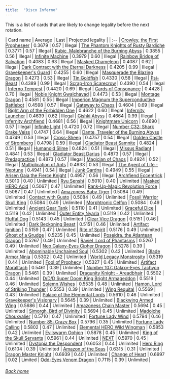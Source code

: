 ```yaml
---
title:  "Disco Inferno"
---
```


This is a list of cards that are likely to change legality before the next rotation.

| Card name | Average | Last | Projected legality |
| :-- |
[Crowley, the First Propheseer](https://db.ygoprodeck.com/card/?search=Crowley,%20the%20First%20Propheseer) | 0.3679 | 0.57 | Illegal |
[The Phantom Knights of Rusty Bardiche](https://db.ygoprodeck.com/card/?search=The%20Phantom%20Knights%20of%20Rusty%20Bardiche) | 0.3771 | 0.57 | Illegal |
[Rubic, Malebranche of the Burning Abyss](https://db.ygoprodeck.com/card/?search=Rubic,%20Malebranche%20of%20the%20Burning%20Abyss) | 0.3855 | 0.56 | Illegal |
[Infinite Machine](https://db.ygoprodeck.com/card/?search=Infinite%20Machine) | 0.3979 | 0.60 | Illegal |
[Rainbow Bridge of Salvation](https://db.ygoprodeck.com/card/?search=Rainbow%20Bridge%20of%20Salvation) | 0.4083 | 0.63 | Illegal |
[Masked Chameleon](https://db.ygoprodeck.com/card/?search=Masked%20Chameleon) | 0.4087 | 0.62 | Illegal |
[Dark Contract with the Eternal Darkness](https://db.ygoprodeck.com/card/?search=Dark%20Contract%20with%20the%20Eternal%20Darkness) | 0.4205 | 0.99 | Illegal |
[Gravekeeper's Guard](https://db.ygoprodeck.com/card/?search=Gravekeeper's%20Guard) | 0.4255 | 0.60 | Illegal |
[Masquerade the Blazing Dragon](https://db.ygoprodeck.com/card/?search=Masquerade%20the%20Blazing%20Dragon) | 0.4273 | 0.53 | Illegal |
[Tin Goldfish](https://db.ygoprodeck.com/card/?search=Tin%20Goldfish) | 0.4330 | 0.58 | Illegal |
[Psi-Beast](https://db.ygoprodeck.com/card/?search=Psi-Beast) | 0.4389 | 0.99 | Illegal |
[Scrap-Iron Scarecrow](https://db.ygoprodeck.com/card/?search=Scrap-Iron%20Scarecrow) | 0.4390 | 0.54 | Illegal |
[Inferno Tempest](https://db.ygoprodeck.com/card/?search=Inferno%20Tempest) | 0.4420 | 0.69 | Illegal |
[Cards of Consonance](https://db.ygoprodeck.com/card/?search=Cards%20of%20Consonance) | 0.4428 | 0.70 | Illegal |
[Noble Knight Gwalchavad](https://db.ygoprodeck.com/card/?search=Noble%20Knight%20Gwalchavad) | 0.4473 | 0.53 | Illegal |
[Montage Dragon](https://db.ygoprodeck.com/card/?search=Montage%20Dragon) | 0.4581 | 0.55 | Illegal |
[Imperion Magnum the Superconductive Battlebot](https://db.ygoprodeck.com/card/?search=Imperion%20Magnum%20the%20Superconductive%20Battlebot) | 0.4598 | 0.57 | Illegal |
[Gateway to Chaos](https://db.ygoprodeck.com/card/?search=Gateway%20to%20Chaos) | 0.4604 | 0.69 | Illegal |
[Right Arm of the Forbidden One](https://db.ygoprodeck.com/card/?search=Right%20Arm%20of%20the%20Forbidden%20One) | 0.4622 | 0.60 | Illegal |
[Infernity Launcher](https://db.ygoprodeck.com/card/?search=Infernity%20Launcher) | 0.4639 | 0.62 | Illegal |
[Gishki Abyss](https://db.ygoprodeck.com/card/?search=Gishki%20Abyss) | 0.4664 | 0.99 | Illegal |
[Infernity Archfiend](https://db.ygoprodeck.com/card/?search=Infernity%20Archfiend) | 0.4681 | 0.56 | Illegal |
[Knightmare Unicorn](https://db.ygoprodeck.com/card/?search=Knightmare%20Unicorn) | 0.4690 | 0.57 | Illegal |
[Infinite Light](https://db.ygoprodeck.com/card/?search=Infinite%20Light) | 0.4720 | 0.72 | Illegal |
[Number C32: Shark Drake Veiss](https://db.ygoprodeck.com/card/?search=Number%20C32:%20Shark%20Drake%20Veiss) | 0.4747 | 0.64 | Illegal |
[Dante, Traveler of the Burning Abyss](https://db.ygoprodeck.com/card/?search=Dante,%20Traveler%20of%20the%20Burning%20Abyss) | 0.4749 | 0.53 | Illegal |
[Cross-Sheep](https://db.ygoprodeck.com/card/?search=Cross-Sheep) | 0.4757 | 0.54 | Illegal |
[Golden Castle of Stromberg](https://db.ygoprodeck.com/card/?search=Golden%20Castle%20of%20Stromberg) | 0.4798 | 0.59 | Illegal |
[Gladiator Beast Samnite](https://db.ygoprodeck.com/card/?search=Gladiator%20Beast%20Samnite) | 0.4824 | 0.51 | Illegal |
[Humanoid Slime](https://db.ygoprodeck.com/card/?search=Humanoid%20Slime) | 0.4824 | 0.51 | Illegal |
[Missus Radiant](https://db.ygoprodeck.com/card/?search=Missus%20Radiant) | 0.4841 | 0.53 | Illegal |
[Gladiator Beast Darius](https://db.ygoprodeck.com/card/?search=Gladiator%20Beast%20Darius) | 0.4873 | 0.57 | Illegal |
[Predapractice](https://db.ygoprodeck.com/card/?search=Predapractice) | 0.4873 | 0.57 | Illegal |
[Magician of Chaos](https://db.ygoprodeck.com/card/?search=Magician%20of%20Chaos) | 0.4924 | 0.52 | Illegal |
[Multiplication of Ants](https://db.ygoprodeck.com/card/?search=Multiplication%20of%20Ants) | 0.4933 | 0.53 | Illegal |
[The Agent of Life - Neptune](https://db.ygoprodeck.com/card/?search=The%20Agent%20of%20Life%20-%20Neptune) | 0.4941 | 0.54 | Illegal |
[Junk Gardna](https://db.ygoprodeck.com/card/?search=Junk%20Gardna) | 0.4949 | 0.55 | Illegal |
[Arisen Gaia the Fierce Knight](https://db.ygoprodeck.com/card/?search=Arisen%20Gaia%20the%20Fierce%20Knight) | 0.4957 | 0.56 | Illegal |
[Archfiend Eccentrick](https://db.ygoprodeck.com/card/?search=Archfiend%20Eccentrick) | 0.5010 | 0.40 | Unlimited |
[Ryu Senshi](https://db.ygoprodeck.com/card/?search=Ryu%20Senshi) | 0.5010 | 0.40 | Unlimited |
[Masked HERO Acid](https://db.ygoprodeck.com/card/?search=Masked%20HERO%20Acid) | 0.5067 | 0.47 | Unlimited |
[Rank-Up-Magic Revolution Force](https://db.ygoprodeck.com/card/?search=Rank-Up-Magic%20Revolution%20Force) | 0.5067 | 0.47 | Unlimited |
[Amazoness Baby Tiger](https://db.ygoprodeck.com/card/?search=Amazoness%20Baby%20Tiger) | 0.5084 | 0.49 | Unlimited |
[Contact with Gusto](https://db.ygoprodeck.com/card/?search=Contact%20with%20Gusto) | 0.5084 | 0.49 | Unlimited |
[Fossil Warrior Skull King](https://db.ygoprodeck.com/card/?search=Fossil%20Warrior%20Skull%20King) | 0.5084 | 0.49 | Unlimited |
[Morphtronic Celfon](https://db.ygoprodeck.com/card/?search=Morphtronic%20Celfon) | 0.5084 | 0.49 | Unlimited |
[Ancient Gear Tank](https://db.ygoprodeck.com/card/?search=Ancient%20Gear%20Tank) | 0.5110 | 0.41 | Unlimited |
[Graceful Dice](https://db.ygoprodeck.com/card/?search=Graceful%20Dice) | 0.5119 | 0.42 | Unlimited |
[Outer Entity Nyarla](https://db.ygoprodeck.com/card/?search=Outer%20Entity%20Nyarla) | 0.5119 | 0.42 | Unlimited |
[Fluffal Dog](https://db.ygoprodeck.com/card/?search=Fluffal%20Dog) | 0.5143 | 0.45 | Unlimited |
[Clear Vice Dragon](https://db.ygoprodeck.com/card/?search=Clear%20Vice%20Dragon) | 0.5151 | 0.46 | Unlimited |
[Dark Beckoning Beast](https://db.ygoprodeck.com/card/?search=Dark%20Beckoning%20Beast) | 0.5151 | 0.46 | Unlimited |
[Artifact Ignition](https://db.ygoprodeck.com/card/?search=Artifact%20Ignition) | 0.5159 | 0.47 | Unlimited |
[Rite of Spirit](https://db.ygoprodeck.com/card/?search=Rite%20of%20Spirit) | 0.5176 | 0.49 | Unlimited |
[Ghost of a Grudge](https://db.ygoprodeck.com/card/?search=Ghost%20of%20a%20Grudge) | 0.5235 | 0.45 | Unlimited |
[Poseidra, the Atlantean Dragon](https://db.ygoprodeck.com/card/?search=Poseidra,%20the%20Atlantean%20Dragon) | 0.5267 | 0.49 | Unlimited |
[Raviel, Lord of Phantasms](https://db.ygoprodeck.com/card/?search=Raviel,%20Lord%20of%20Phantasms) | 0.5267 | 0.49 | Unlimited |
[Neo Galaxy-Eyes Cipher Dragon](https://db.ygoprodeck.com/card/?search=Neo%20Galaxy-Eyes%20Cipher%20Dragon) | 0.5278 | 0.39 | Unlimited |
[Abominable Unchained Soul](https://db.ygoprodeck.com/card/?search=Abominable%20Unchained%20Soul) | 0.5302 | 0.42 | Unlimited |
[Blade Armor Ninja](https://db.ygoprodeck.com/card/?search=Blade%20Armor%20Ninja) | 0.5302 | 0.42 | Unlimited |
[World Legacy Monstrosity](https://db.ygoprodeck.com/card/?search=World%20Legacy%20Monstrosity) | 0.5319 | 0.44 | Unlimited |
[Fool of Prophecy](https://db.ygoprodeck.com/card/?search=Fool%20of%20Prophecy) | 0.5327 | 0.45 | Unlimited |
[Artifact Moralltach](https://db.ygoprodeck.com/card/?search=Artifact%20Moralltach) | 0.5461 | 0.39 | Unlimited |
[Number 107: Galaxy-Eyes Tachyon Dragon](https://db.ygoprodeck.com/card/?search=Number%20107:%20Galaxy-Eyes%20Tachyon%20Dragon) | 0.5461 | 0.39 | Unlimited |
[Dragunity Knight - Areadbhair](https://db.ygoprodeck.com/card/?search=Dragunity%20Knight%20-%20Areadbhair) | 0.5502 | 0.44 | Unlimited |
[D/D/D Super Doom King Bright Armageddon](https://db.ygoprodeck.com/card/?search=D/D/D%20Super%20Doom%20King%20Bright%20Armageddon) | 0.5519 | 0.46 | Unlimited |
[Solemn Wishes](https://db.ygoprodeck.com/card/?search=Solemn%20Wishes) | 0.5535 | 0.48 | Unlimited |
[Hamon, Lord of Striking Thunder](https://db.ygoprodeck.com/card/?search=Hamon,%20Lord%20of%20Striking%20Thunder) | 0.5553 | 0.39 | Unlimited |
[Wing Requital](https://db.ygoprodeck.com/card/?search=Wing%20Requital) | 0.5569 | 0.43 | Unlimited |
[Palace of the Elemental Lords](https://db.ygoprodeck.com/card/?search=Palace%20of%20the%20Elemental%20Lords) | 0.5610 | 0.46 | Unlimited |
[Gravekeeper's Visionary](https://db.ygoprodeck.com/card/?search=Gravekeeper's%20Visionary) | 0.5645 | 0.39 | Unlimited |
[Blackwing Armed Wing](https://db.ygoprodeck.com/card/?search=Blackwing%20Armed%20Wing) | 0.5686 | 0.44 | Unlimited |
[Amazoness Chain Master](https://db.ygoprodeck.com/card/?search=Amazoness%20Chain%20Master) | 0.5694 | 0.45 | Unlimited |
[Simorgh, Bird of Divinity](https://db.ygoprodeck.com/card/?search=Simorgh,%20Bird%20of%20Divinity) | 0.5694 | 0.45 | Unlimited |
[Madolche Chouxvalier](https://db.ygoprodeck.com/card/?search=Madolche%20Chouxvalier) | 0.5710 | 0.47 | Unlimited |
[Fortune Lady Wind](https://db.ygoprodeck.com/card/?search=Fortune%20Lady%20Wind) | 0.5794 | 0.46 | Unlimited |
[Number 85: Crazy Box](https://db.ygoprodeck.com/card/?search=Number%2085:%20Crazy%20Box) | 0.5796 | 0.35 | Unlimited |
[Fortune Lady Calling](https://db.ygoprodeck.com/card/?search=Fortune%20Lady%20Calling) | 0.5802 | 0.47 | Unlimited |
[Elemental HERO Wild Wingman](https://db.ygoprodeck.com/card/?search=Elemental%20HERO%20Wild%20Wingman) | 0.5853 | 0.42 | Unlimited |
[Evilswarm Ophion](https://db.ygoprodeck.com/card/?search=Evilswarm%20Ophion) | 0.5878 | 0.45 | Unlimited |
[King of the Skull Servants](https://db.ygoprodeck.com/card/?search=King%20of%20the%20Skull%20Servants) | 0.5961 | 0.44 | Unlimited |
[NEXT](https://db.ygoprodeck.com/card/?search=NEXT) | 0.5970 | 0.45 | Unlimited |
[Dystopia the Despondent](https://db.ygoprodeck.com/card/?search=Dystopia%20the%20Despondent) | 0.6053 | 0.44 | Unlimited |
[Hero Ring](https://db.ygoprodeck.com/card/?search=Hero%20Ring) | 0.6104 | 0.39 | Unlimited |
[Amazon of the Seas](https://db.ygoprodeck.com/card/?search=Amazon%20of%20the%20Seas) | 0.6315 | 0.31 | Unlimited |
[Dragon Master Knight](https://db.ygoprodeck.com/card/?search=Dragon%20Master%20Knight) | 0.6939 | 0.40 | Unlimited |
[Change of Heart](https://db.ygoprodeck.com/card/?search=Change%20of%20Heart) | 0.6997 | 0.02 | Limited |
[Odd-Eyes Venom Dragon](https://db.ygoprodeck.com/card/?search=Odd-Eyes%20Venom%20Dragon) | 0.7115 | 0.39 | Unlimited |

###### [Back home](index)